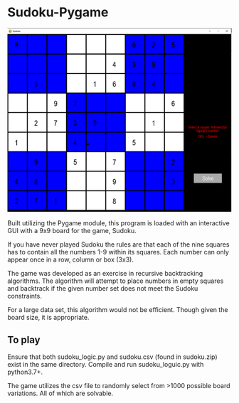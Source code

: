 # Sudoku-Pygame
![Demo](https://github.com/jsnowdon99/Sudoku-Pygame/blob/main/images/sud.PNG?raw=true)

Built utilizing the Pygame module, this program is loaded with an interactive GUI with a 9x9 board for the game, Sudoku. 

If you have never played Sudoku the rules are that each of the nine squares has to contain all the numbers 1-9 within its squares. Each number can only appear once in a row, column or box (3x3).

The game was developed as an exercise in recursive backtracking algorithms. The algorithm will attempt to place numbers in empty squares and backtrack if the given number set does not meet the Sudoku constraints.

For a large data set, this algorithm would not be efficient. Though given the board size, it is appropriate.
## To play

Ensure that both sudoku_logic.py and sudoku.csv (found in sudoku.zip) exist in the same directory. Compile
and run sudoku_loguic.py with python3.7+. 

The game utilizes the csv file to randomly select from >1000 possible board variations. All of which are solvable. 

